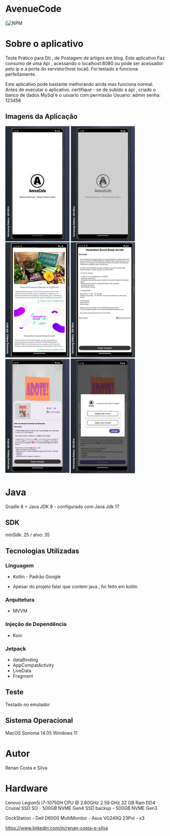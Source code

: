 # AvenueCode
[![NPM](https://github.com/RenanCostaSilva/AvenueCodeEventos/blob/master/LICENSE)

# Sobre o aplicativo
Teste Prático para Dti , de Postagem de artigos em blog. Este aplicativo Faz consumo de uma Api , acessando o localhost:8080 ou  pode ser acessador pelo ip e a porta 
do servidor(host local). Foi testado e funciona perfeitamente.

Este aplicativo pode bastante melhorando ainda  mas funciona normal. Antes de executar o aplicativo. certifique - se de subido a api , criado o banco de dados MySql e o usuario com permissão
Usuario: admin
senha: 123456


## Imagens da Aplicação
![mobile 1](https://github.com/RenanCostaSilva/AvenueCodeEvento/blob/main/1.png)
![mobile 2](https://github.com/RenanCostaSilva/AvenueCodeEvento/blob/main/2.png)
![mobile 3](https://github.com/RenanCostaSilva/AvenueCodeEvento/blob/main/3.png)
![mobile 4](https://github.com/RenanCostaSilva/AvenueCodeEvento/blob/main/4.png)
![mobile 5](https://github.com/RenanCostaSilva/AvenueCodeEvento/blob/main/5.png)
![mobile 6](https://github.com/RenanCostaSilva/AvenueCodeEvento/blob/main/6.png)

# Java
 Gradle 8 = Java JDK 8  - configurado com Java Jdk 17

## SDK
minSdk: 25 / alvo: 35

## Tecnologias Utilizadas

### Linguagem
- Kotlin - Padrão Google
* Apesar do projeto falar que contem java , foi feito em kotlin

### Arquitetura
- MVVM 

### Injeção de Dependência
- Koin

### Jetpack
- dataBinding 
- AppCompatActivity
- LiveData
- Fragment

## Teste
Testado no emulador

## Sistema Operacional
MacOS Sonoma 14.05
Windows 11

# Autor
Renan Costa e Silva

# Hardware
Lenovo Legion5i
i7-10750H CPU @ 2.60GHz   2.59 GHz
32 GB Ram DD4 Cruxial
SSD SO - 500GB NVME Gen4
SSD backup - 500GB NVME Gen3

DockStation - Dell D6000
MultiMonitor - Asus VG249Q 23Pol - x3

https://www.linkedin.com/in/renan-costa-e-silva
